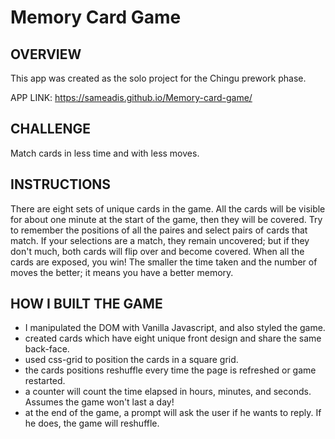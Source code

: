 # **Memory Card Game**

## OVERVIEW
This app was created as the solo project for the Chingu prework phase.

APP LINK: https://sameadis.github.io/Memory-card-game/

## CHALLENGE
Match cards in less time and with less moves.

## INSTRUCTIONS
There are eight sets of unique cards in the game. All the cards will be visible for about one minute at the start of the game, then they will be covered. Try to remember the positions of all the paires and select pairs of cards that match. If your selections are a match, they remain uncovered; but if they don't much, both cards will flip over and become covered. 
When all the cards are exposed, you win! The smaller the time taken and the number of moves the better; it means you have a better memory.

## HOW I BUILT THE GAME
- I manipulated the DOM with Vanilla Javascript, and also styled the game.
- created cards which have eight unique front design and share the same back-face.
- used css-grid to position the cards in a square grid.
- the cards positions reshuffle every time the page is refreshed or game restarted.
- a counter will count the time elapsed in hours, minutes, and seconds. Assumes the game won't last a day!
- at the end of the game, a prompt will ask the user if he wants to reply. If he does, the game will reshuffle.
